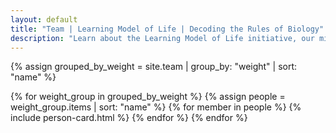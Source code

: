 ```yaml
---
layout: default
title: "Team | Learning Model of Life | Decoding the Rules of Biology"
description: "Learn about the Learning Model of Life initiative, our mission to decode the rules of biology, and our interdisciplinary approach combining deep biological expertise with leading AI research."
---
```


{% assign grouped_by_weight = site.team | group_by: "weight" | sort: "name" %}

<div class="team-content"> 
    <div class="team-grid">
{% for weight_group in grouped_by_weight %}
    {% assign people = weight_group.items | sort: "name" %}
    {% for member in people   %}
        {% include person-card.html %}
    {% endfor %}
{% endfor %}
    </div>
</div>

